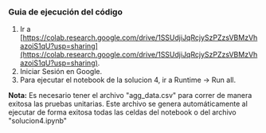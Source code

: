 ### Guia de ejecución del código

1. Ir a [https://colab.research.google.com/drive/1SSUdjiJqRcjySzPZzsVBMzVhazoiS1qU?usp=sharing](https://colab.research.google.com/drive/1SSUdjiJqRcjySzPZzsVBMzVhazoiS1qU?usp=sharing).
2. Iniciar Sesión en Google.
3. Para ejecutar el notebook de la solucion 4, ir a Runtime -> Run all.

**Nota:** Es necesario tener el archivo "agg_data.csv" para correr de manera exitosa las pruebas unitarias. Este archivo se genera automáticamente al ejecutar de forma exitosa todas las celdas del notebook o del archivo "solucion4.ipynb"
